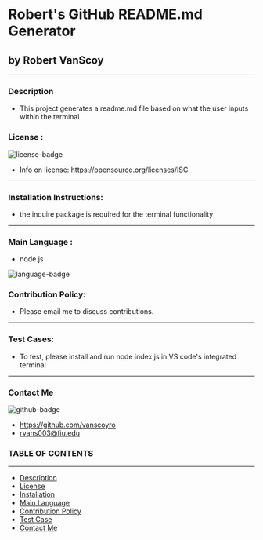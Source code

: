 
# Robert's GitHub README.md Generator
## by Robert VanScoy
_______________________________________________________________
### Description 
* This project generates a readme.md file based on what the user inputs within the terminal
  
### License : 
<img src='https://img.shields.io/badge/license-ISC-blue' alt="license-badge">
  
* Info on license: https://opensource.org/licenses/ISC
_______________________________________________________________
### Installation Instructions:
* the inquire package is required for the terminal functionality

_______________________________________________________________

### Main Language : 
* node.js
<img src = "https://img.shields.io/badge/node.js%20-%2343853D.svg" alt="language-badge">

### Contribution Policy: 
* Please email me to discuss contributions.
_______________________________________________________________
### Test Cases:
* To test, please install and run node index.js in VS code's integrated terminal
_______________________________________________________________
### Contact Me 

<img src='https://img.shields.io/badge/github-vanscoyro-orange' alt="github-badge">

* https://github.com/vanscoyro
* rvans003@fiu.edu

### TABLE OF CONTENTS 
_______________________________________________________________
* [Description](#description)
* [License](#license-)
* [Installation](#installation-instructions)
* [Main Language](#main-language-)
* [Contribution Policy](#contribution-policy)
* [Test Case](#test-cases)
* [Contact Me](#contact-me)



    
  
